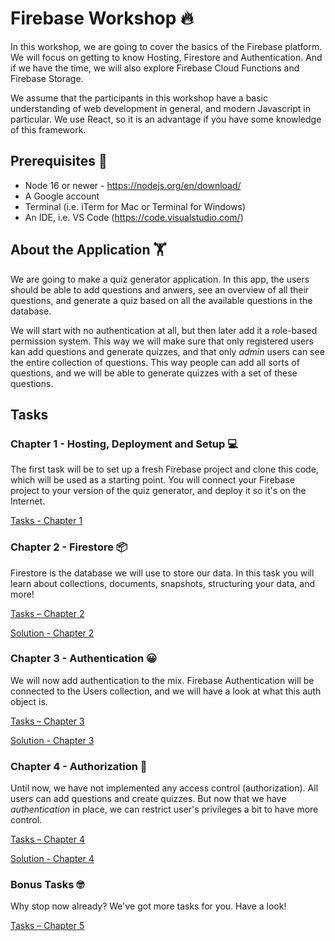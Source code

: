# Firebase Workshop 🔥

In this workshop, we are going to cover the basics of the Firebase platform. We will focus on getting to know Hosting, Firestore and Authentication. And if we have the time, we will also explore Firebase Cloud Functions and Firebase Storage.

We assume that the participants in this workshop have a basic understanding of web development in general, and modern Javascript in particular. We use React, so it is an advantage if you have some knowledge of this framework.

## Prerequisites 💾

- Node 16 or newer - https://nodejs.org/en/download/
- A Google account
- Terminal (i.e. iTerm for Mac or Terminal for Windows)
- An IDE, i.e. VS Code (https://code.visualstudio.com/)

## About the Application 🏋️

We are going to make a quiz generator application. In this app, the users should be able to add questions and anwers, see an overview of all their questions, and generate a quiz based on all the available questions in the database.

We will start with no authentication at all, but then later add it a role-based permission system. This way we will make sure that only registered users kan add questions and generate quizzes, and that only _admin_ users can see the entire collection of questions. This way people can add all sorts of questions, and we will be able to generate quizzes with a set of these questions.

## Tasks

### Chapter 1 - Hosting, Deployment and Setup 💻

The first task will be to set up a fresh Firebase project and clone this code, which will be used as a starting point. You will connect your Firebase project to your version of the quiz generator, and deploy it so it's on the Internet.

[Tasks - Chapter 1](/_Tasks_/Chapter%201%20-%20Hosting,%20deployment%20and%20setup/README.md)

### Chapter 2 - Firestore 📦

Firestore is the database we will use to store our data. In this task you will learn about collections, documents, snapshots, structuring your data, and more!

[Tasks – Chapter 2](/_Tasks_/Chapter%202%20-%20Firestore/README.md)

[Solution - Chapter 2](/_Proposed%20Solutions_/Chapter%202%20-%20Firestore/README.md)

### Chapter 3 - Authentication 😀

We will now add authentication to the mix. Firebase Authentication will be connected to the Users collection, and we will have a look at what this auth object is.

[Tasks – Chapter 3](/_Tasks_/Chapter%203%20-%20Authentication/README.md)

[Solution - Chapter 3](/_Proposed%20Solutions_/Chapter%203%20-%20Authentication/README.md)

### Chapter 4 - Authorization 🔐

Until now, we have not implemented any access control (authorization). All users can add questions and create quizzes. But now that we have _authentication_ in place, we can restrict user's privileges a bit to have more control.

[Tasks – Chapter 4](/_Tasks_/Del%204%20-%20Sy%20det%20sammen/README.md)

[Solution - Chapter 4](/_Proposed%20Solutions_/Chapter%205%20-%20Authorization/README.md)

### Bonus Tasks 🤓

Why stop now already? We've got more tasks for you. Have a look!

[Tasks – Chapter 5](/_Tasks_/Chapter%205%20-%20Bonus%20Tasks/README.md)
